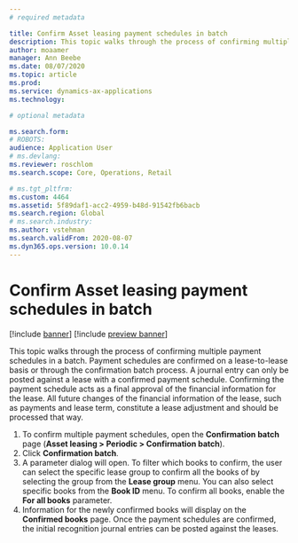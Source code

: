 ```yaml
---
# required metadata

title: Confirm Asset leasing payment schedules in batch
description: This topic walks through the process of confirming multiple payment schedules in a batch. 
author: moaamer
manager: Ann Beebe
ms.date: 08/07/2020
ms.topic: article
ms.prod: 
ms.service: dynamics-ax-applications
ms.technology: 

# optional metadata

ms.search.form: 
# ROBOTS: 
audience: Application User
# ms.devlang: 
ms.reviewer: roschlom
ms.search.scope: Core, Operations, Retail

# ms.tgt_pltfrm: 
ms.custom: 4464
ms.assetid: 5f89daf1-acc2-4959-b48d-91542fb6bacb
ms.search.region: Global
# ms.search.industry: 
ms.author: vstehman
ms.search.validFrom: 2020-08-07
ms.dyn365.ops.version: 10.0.14
---
```


# Confirm Asset leasing payment schedules in batch

[!include [banner](../includes/banner.md)]
[!include [preview banner](../includes/preview-banner.md)]

This topic walks through the process of confirming multiple payment schedules in a batch. Payment schedules are confirmed on a lease-to-lease basis or through the confirmation batch process. A journal entry can only be posted against a lease with a confirmed payment schedule. Confirming the payment schedule acts as a final approval of the financial information for the lease. All future changes of the financial information of the lease, such as payments and lease term, constitute a lease adjustment and should be processed that way.

1. To confirm multiple payment schedules, open the **Confirmation batch** page (**Asset leasing > Periodic > Confirmation batch**).
2. Click **Confirmation batch**.
3. A parameter dialog will open. To filter which books to confirm, the user can select the specific lease group to confirm all the books of by selecting the group from the **Lease group** menu. You can also select specific books from the **Book ID** menu. To confirm all books, enable the **For all books** parameter. 
4. Information for the newly confirmed books will display on the **Confirmed books** page. Once the payment schedules are confirmed, the initial recognition journal entries can be posted against the leases.
